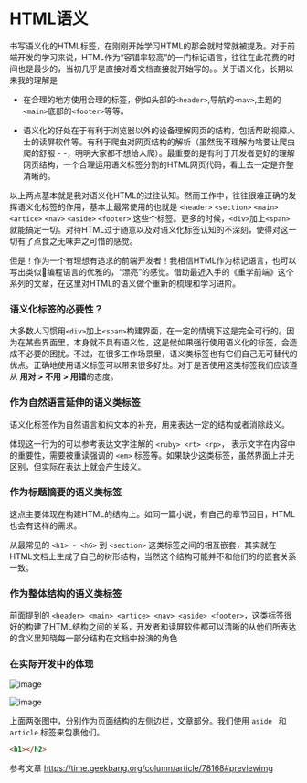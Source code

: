 # HTML语义

书写语义化的HTML标签，在刚刚开始学习HTML的那会就时常就被提及。对于前端开发的学习来说，HTML作为“容错率较高”的一门标记语言，往往在此花费的时间也是最少的，当初几乎是直接对着文档直接就开始写的。。关于语义化，长期以来我的理解是

* 在合理的地方使用合理的标签，例如头部的`<header>`,导航的`<nav>`,主题的`<main>`底部的`<footer>`等等。

* 语义化的好处在于有利于浏览器以外的设备理解网页的结构，包括帮助视障人士的读屏软件等。有利于爬虫对网页结构的解析（虽然我不理解为啥要让爬虫爬的舒服 - -，明明大家都不想给人爬）。最重要的是有利于开发者更好的理解网页结构，一个合理运用语义标签分割的HTML网页代码，看上去一定是齐整清晰的。

以上两点基本就是我对语义化HTML的过往认知。然而工作中，往往很难正确的发挥语义化标签的作用，基本上最常使用的也就是 
`<header>` `<section>` `<main>` `<artice>` `<nav>` `<aside>` `<footer>` 这些个标签。更多的时候，`<div>`加上`<span>`就能搞定一切。对待HTML过于随意以及对语义化标签认知的不深刻，使得对这一切有了点食之无味弃之可惜的感觉。

但是！作为一个有理想有追求的前端开发者！我相信HTML作为标记语言，也可以写出类似编程语言的优雅的，“漂亮”的感觉。借助最近入手的《重学前端》这个系列的文章，在这里对HTML的语义做个重新的梳理和学习进阶。

### 语义化标签的必要性？

大多数人习惯用`<div>`加上`<span>`构建界面，在一定的情境下这是完全可行的。因为在某些界面里，本身就不具有语义性，这是候如果强行使用语义化的标签，会造成不必要的困扰。不过，在很多工作场景里，语义类标签也有它们自己无可替代的优点。正确地使用语义标签可以带来很多好处。对于是否使用这类标签我们应该遵从 <strong>用对  > 不用 > 用错</strong>的态度。

### 作为自然语言延伸的语义类标签

语义化标签作为自然语言和纯文本的补充，用来表达一定的结构或者消除歧义。

体现这一行为的可以参考表达文字注解的 `<ruby> <rt> <rp>`， 表示文字在内容中的重要性，需要被重读强调的 `<em>` 标签等。如果缺少这类标签，虽然界面上并无区别，但实际在表达上就会产生歧义。

### 作为标题摘要的语义类标签

这点主要体现在构建HTML的结构上。如同一篇小说，有自己的章节回目，HTML也会有这样的需求。

从最常见的 `<h1> - <h6>` 到 `<section>` 这类标签之间的相互嵌套，其实就在HTML文档上生成了自己的树形结构，当然这个结构可能并不和他们的的嵌套关系一致。

### 作为整体结构的语义类标签

前面提到的 `<header> <main> <artice> <nav> <aside> <footer>`，这类标签很好的构建了HTML结构之间的关系，开发者和读屏软件都可以清晰的从他们所表达的含义里知晓每一部分结构在文档中扮演的角色


### 在实际开发中的体现

![image]('https://static001.geekbang.org/resource/image/b6/da/b692ade1e78d295de52ffe01edaa11da.png')

![image]('https://static001.geekbang.org/resource/image/cf/aa/cfc9a6542e0fc973e6e871043e7e42aa.jpeg')

上面两张图中，分别作为页面结构的左侧边栏，文章部分。我们使用 `aside ` 和 `article` 标签来包裹他们。



```html
<h1></h2>
```

参考文章<note> https://time.geekbang.org/column/article/78168#previewimg</note>
